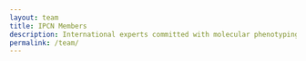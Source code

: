 ```yaml
---
layout: team
title: IPCN Members
description: International experts committed with molecular phenotyping 
permalink: /team/
---
```




